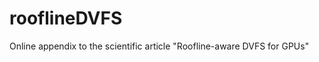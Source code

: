 rooflineDVFS
============

Online appendix to the scientific article "Roofline-aware DVFS for GPUs"
